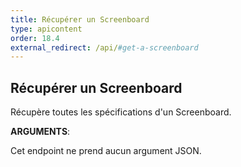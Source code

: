 ```yaml
---
title: Récupérer un Screenboard
type: apicontent
order: 18.4
external_redirect: /api/#get-a-screenboard
---
```


## Récupérer un Screenboard
Récupère toutes les spécifications d'un Screenboard.

**ARGUMENTS**:

Cet endpoint ne prend aucun argument JSON.

